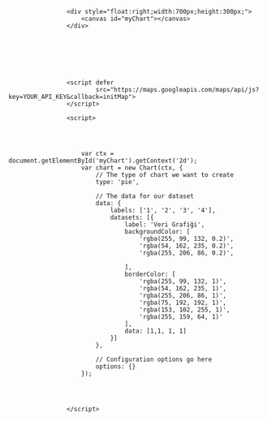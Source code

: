 
  
  <script src="https://cdn.jsdelivr.net/npm/chart.js@2.8.0"></script>
  <script type="text/javascript" src="http://maps.google.com/maps/api/js?sensor=false"></script>


                    <div style="float:right;width:700px;height:300px;">
                        <canvas id="myChart"></canvas>
                    </div>







                    <script defer
                            src="https://maps.googleapis.com/maps/api/js?key=YOUR_API_KEY&callback=initMap">
                    </script>

                    <script>




                        var ctx = document.getElementById('myChart').getContext('2d');
                        var chart = new Chart(ctx, {
                            // The type of chart we want to create
                            type: 'pie',

                            // The data for our dataset
                            data: {
                                labels: ['1', '2', '3', '4'],
                                datasets: [{
                                    label: 'Veri Grafiği',
                                    backgroundColor: [
                                        'rgba(255, 99, 132, 0.2)',
                                        'rgba(54, 162, 235, 0.2)',
                                        'rgba(255, 206, 86, 0.2)',

                                    ],
                                    borderColor: [
                                        'rgba(255, 99, 132, 1)',
                                        'rgba(54, 162, 235, 1)',
                                        'rgba(255, 206, 86, 1)',
                                        'rgba(75, 192, 192, 1)',
                                        'rgba(153, 102, 255, 1)',
                                        'rgba(255, 159, 64, 1)'
                                    ],
                                    data: [1,1, 1, 1]
                                }]
                            },

                            // Configuration options go here
                            options: {}
                        });




                    </script>
